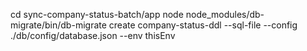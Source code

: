 cd sync-company-status-batch/app
node node_modules/db-migrate/bin/db-migrate create company-status-ddl --sql-file --config ./db/config/database.json --env thisEnv

